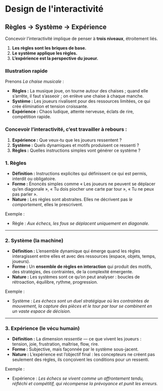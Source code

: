 # Design de l'interactivité

## Règles → Système → Expérience

Concevoir l’interactivité implique de penser à **trois niveaux**, étroitement liés.

1. **Les règles sont les briques de base.**  
2. **Le système applique les règles.**  
3. **L’expérience est la perspective du joueur.**  

### Illustration rapide  

Prenons *La chaise musicale* :  
- **Règles :** La musique joue, on tourne autour des chaises ; quand elle s’arrête, il faut s’asseoir ; on enlève une chaise à chaque manche.  
- **Système :** Les joueurs rivalisent pour des ressources limitées, ce qui crée élimination et tension croissante.  
- **Expérience :** Chaos ludique, attente nerveuse, éclats de rire, compétition rapide.  

### Concevoir l’interactivité, c’est travailler **à rebours** :  

1. **Expérience :** Que veux-tu que les joueurs ressentent ?  
2. **Système :** Quels dynamiques et motifs produisent ce ressenti ?  
3. **Règles :** Quelles instructions simples vont générer ce système ?  

### 1. Règles 

- **Définition :** Instructions explicites qui définissent ce qui est permis, interdit ou obligatoire.  
- **Forme :** Énoncés simples comme « Les joueurs ne peuvent se déplacer qu’en diagonale », « Tu dois piocher une carte par tour », « Tu ne peux pas parler ».  
- **Nature :** Les règles sont abstraites. Elles ne décrivent pas *le comportement*, elles le prescrivent.  

Exemple :  
- Règle : *Aux échecs, les fous se déplacent uniquement en diagonale.*  

---

### 2. Système (la machine)
- **Définition :** L’ensemble dynamique qui émerge quand les règles interagissent entre elles et avec des ressources (espace, objets, temps, joueurs).  
- **Forme :** Un **ensemble de règles en interaction** qui produit des motifs, des stratégies, des contraintes, de la complexité émergente.  
- **Nature :** Les systèmes sont ce qu’on peut analyser : boucles de rétroaction, équilibre, rythme, progression.  

Exemple :  
- Système : *Les échecs sont un duel stratégique où les contraintes de mouvement, la capture des pièces et le tour par tour se combinent en un vaste espace de décision.*  

---

### 3. Expérience (le vécu humain)
- **Définition :** La dimension *ressentie* — ce que vivent les joueurs : tension, joie, frustration, maîtrise, flow, rire.  
- **Forme :** Subjective, mais façonnée par le système sous-jacent.  
- **Nature :** L’expérience est l’objectif final : les concepteurs ne créent pas seulement des règles, ils conçoivent les conditions pour un ressenti.  

Exemple :  
- Expérience : *Les échecs se vivent comme un affrontement tendu, réfléchi et compétitif, qui récompense la prévoyance et punit les erreurs.*  
